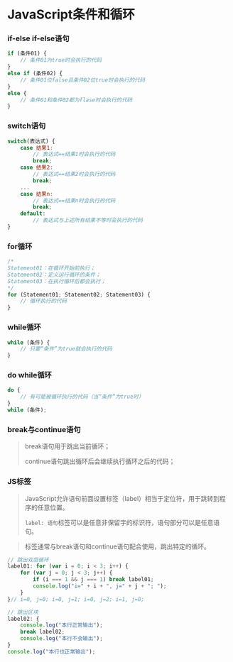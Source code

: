 # JavaScript条件和循环

### if-else if-else语句

```javascript
if (条件01) {
    // 条件01为true时会执行的代码 
}
else if (条件02) {
    // 条件01位false且条件02位true时会执行的代码
}
else {
    // 条件01和条件02都为flase时会执行的代码
}
```

### switch语句

```JavaScript
switch(表达式) {
    case 结果1:
        // 表达式==结果1时会执行的代码
        break; 
    case 结果2:
        // 表达式==结果2时会执行的代码
        break; 
    ...
    case 结果n:
        // 表达式==结果n时会执行的代码
        break; 
    default:
        // 表达式与上述所有结果不等时会执行的代码
}
```

### for循环

```JavaScript
/*
Statement01：在循环开始前执行； 
Statement02：定义运行循环的条件； 
Statement03：在执行循环后都会执行； 
*/
for (Statement01; Statement02; Statement03) {
    // 循环执行的代码
}
```

### while循环

```JavaScript
while (条件) {
    // 只要“条件”为true就会执行的代码
}
```

### do while循环

```JavaScript
do {
    // 有可能被循环执行的代码（当“条件”为true时）
}
while (条件); 
```

### break与continue语句

> break语句用于跳出当前循环； 
>
> continue语句跳出循环后会继续执行循环之后的代码； 

### JS标签

> JavaScript允许语句前面设置标签（label）相当于定位符，用于跳转到程序的任意位置。
>
> `label: 语句`标签可以是任意非保留字的标识符，语句部分可以是任意语句。

> 标签通常与break语句和continue语句配合使用，跳出特定的循环。

```JavaScript
// 跳出双层循环
label01: for (var i = 0; i < 3; i++) {
    for (var j = 0; j < 3; j++) {
        if (i === 1 && j === 1) break label01; 
        console.log("i=" + i + ", j=" + j + "; "); 
    }
}// i=0, j=0; i=0, j=1; i=0, j=2; i=1, j=0; 
```

```JavaScript
// 跳出区块
label02: {
    console.log("本行正常输出"); 
    break label02; 
    console.log("本行不会输出"); 
}
console.log("本行也正常输出"); 
```



